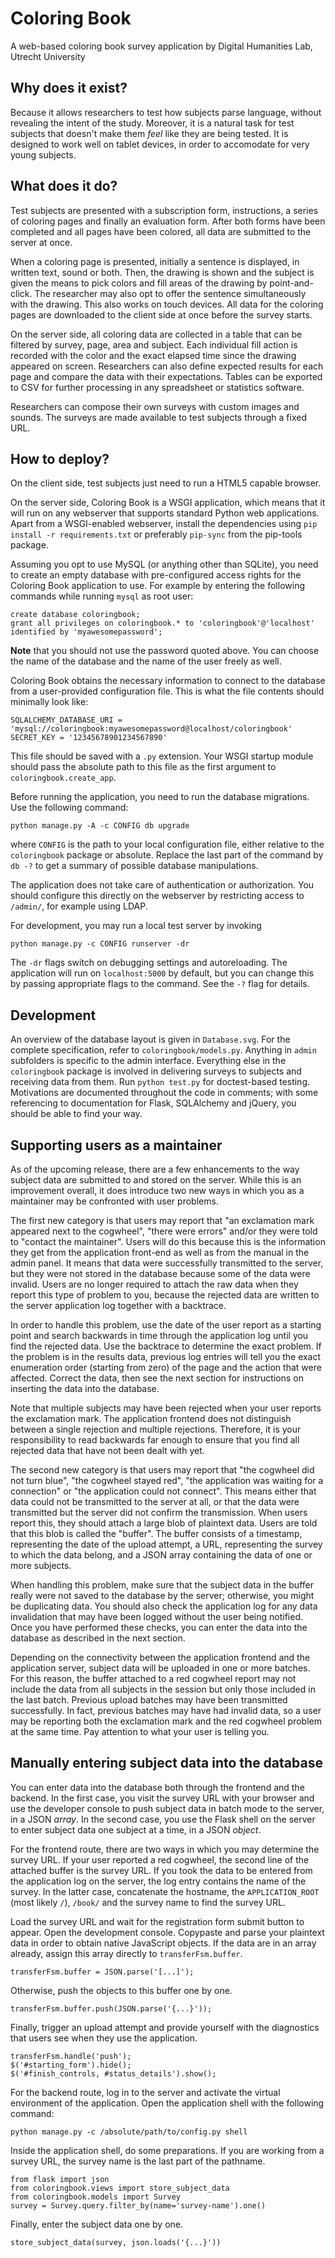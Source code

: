 Coloring Book
=============

A web-based coloring book survey application
by Digital Humanities Lab, Utrecht University


Why does it exist?
------------------

Because it allows researchers to test how subjects parse language, without revealing the intent of the study. Moreover, it is a natural task for test subjects that doesn't make them *feel* like they are being tested. It is designed to work well on tablet devices, in order to accomodate for very young subjects.


What does it do?
----------------

Test subjects are presented with a subscription form, instructions, a series of coloring pages and finally an evaluation form. After both forms have been completed and all pages have been colored, all data are submitted to the server at once.

When a coloring page is presented, initially a sentence is displayed, in written text, sound or both. Then, the drawing is shown and the subject is given the means to pick colors and fill areas of the drawing by point-and-click. The researcher may also opt to offer the sentence simultaneously with the drawing. This also works on touch devices. All data for the coloring pages are downloaded to the client side at once before the survey starts.

On the server side, all coloring data are collected in a table that can be filtered by survey, page, area and subject. Each individual fill action is recorded with the color and the exact elapsed time since the drawing appeared on screen. Researchers can also define expected results for each page and compare the data with their expectations. Tables can be exported to CSV for further processing in any spreadsheet or statistics software.

Researchers can compose their own surveys with custom images and sounds. The surveys are made available to test subjects through a fixed URL.


How to deploy?
--------------

On the client side, test subjects just need to run a HTML5 capable browser.

On the server side, Coloring Book is a WSGI application, which means that it will run on any webserver that supports standard Python web applications. Apart from a WSGI-enabled webserver, install the dependencies using `pip install -r requirements.txt` or preferably `pip-sync` from the pip-tools package.

Assuming you opt to use MySQL (or anything other than SQLite), you need to create an empty database with pre-configured access rights for the Coloring Book application to use. For example by entering the following commands while running `mysql` as root user:

    create database coloringbook;
    grant all privileges on coloringbook.* to 'coloringbook'@'localhost' identified by 'myawesomepassword';

**Note** that you should not use the password quoted above. You can choose the name of the database and the name of the user freely as well.

Coloring Book obtains the necessary information to connect to the database from a user-provided configuration file. This is what the file contents should minimally look like:

    SQLALCHEMY_DATABASE_URI = 'mysql://coloringbook:myawesomepassword@localhost/coloringbook'
    SECRET_KEY = '12345678901234567890'

This file should be saved with a `.py` extension. Your WSGI startup module should pass the absolute path to this file as the first argument to `coloringbook.create_app`.

Before running the application, you need to run the database migrations. Use the following command:

    python manage.py -A -c CONFIG db upgrade

where `CONFIG` is the path to your local configuration file, either relative to the `coloringbook` package or absolute. Replace the last part of the command by `db -?` to get a summary of possible database manipulations.

The application does not take care of authentication or authorization. You should configure this directly on the webserver by restricting access to `/admin/`, for example using LDAP.

For development, you may run a local test server by invoking

    python manage.py -c CONFIG runserver -dr

The `-dr` flags switch on debugging settings and autoreloading. The application will run on `localhost:5000` by default, but you can change this by passing appropriate flags to the command. See the `-?` flag for details.


Development
-----------

An overview of the database layout is given in `Database.svg`. For the complete specification, refer to `coloringbook/models.py`. Anything in `admin` subfolders is specific to the admin interface. Everything else in the `coloringbook` package is involved in delivering surveys to subjects and receiving data from them. Run `python test.py` for doctest-based testing. Motivations are documented throughout the code in comments; with some referencing to documentation for Flask, SQLAlchemy and jQuery, you should be able to find your way.


Supporting users as a maintainer
--------------------------------

As of the upcoming release, there are a few enhancements to the way subject data are submitted to and stored on the server. While this is an improvement overall, it does introduce two new ways in which you as a maintainer may be confronted with user problems.

The first new category is that users may report that "an exclamation mark appeared next to the cogwheel", "there were errors" and/or they were told to "contact the maintainer". Users will do this because this is the information they get from the application front-end as well as from the manual in the admin panel. It means that data were successfully transmitted to the server, but they were not stored in the database because some of the data were invalid. Users are no longer required to attach the raw data when they report this type of problem to you, because the rejected data are written to the server application log together with a backtrace.

In order to handle this problem, use the date of the user report as a starting point and search backwards in time through the application log until you find the rejected data. Use the backtrace to determine the exact problem. If the problem is in the results data, previous log entries will tell you the exact enumeration order (starting from zero) of the page and the action that were affected. Correct the data, then see the next section for instructions on inserting the data into the database.

Note that multiple subjects may have been rejected when your user reports the exclamation mark. The application frontend does not distinguish between a single rejection and multiple rejections. Therefore, it is your responsibility to read backwards far enough to ensure that you find all rejected data that have not been dealt with yet.

The second new category is that users may report that "the cogwheel did not turn blue", "the cogwheel stayed red", "the application was waiting for a connection" or "the application could not connect". This means either that data could not be transmitted to the server at all, or that the data were transmitted but the server did not confirm the transmission. When users report this, they should attach a large blob of plaintext data. Users are told that this blob is called the "buffer". The buffer consists of a timestamp, representing the date of the upload attempt, a URL, representing the survey to which the data belong, and a JSON array containing the data of one or more subjects.

When handling this problem, make sure that the subject data in the buffer really were not saved to the database by the server; otherwise, you might be duplicating data. You should also check the application log for any data invalidation that may have been logged without the user being notified. Once you have performed these checks, you can enter the data into the database as described in the next section.

Depending on the connectivity between the application frontend and the application server, subject data will be uploaded in one or more batches. For this reason, the buffer attached to a red cogwheel report may not include the data from all subjects in the session but only those included in the last batch. Previous upload batches may have been transmitted successfully. In fact, previous batches may have had invalid data, so a user may be reporting both the exclamation mark and the red cogwheel problem at the same time. Pay attention to what your user is telling you.


Manually entering subject data into the database
------------------------------------------------

You can enter data into the database both through the frontend and the backend. In the first case, you visit the survey URL with your browser and use the developer console to push subject data in batch mode to the server, in a JSON *array*. In the second case, you use the Flask shell on the server to enter subject data one subject at a time, in a JSON *object*.

For the frontend route, there are two ways in which you may determine the survey URL. If your user reported a red cogwheel, the second line of the attached buffer is the survey URL. If you took the data to be entered from the application log on the server, the log entry contains the name of the survey. In the latter case, concatenate the hostname, the `APPLICATION_ROOT` (most likely `/`), `/book/` and the survey name to find the survey URL.

Load the survey URL and wait for the registration form submit button to appear. Open the development console. Copypaste and parse your plaintext data in order to obtain native JavaScript objects. If the data are in an array already, assign this array directly to `transferFsm.buffer`.

    transferFsm.buffer = JSON.parse('[...]');

Otherwise, push the objects to this buffer one by one.

    transferFsm.buffer.push(JSON.parse('{...}'));

Finally, trigger an upload attempt and provide yourself with the diagnostics that users see when they use the application.

    transferFsm.handle('push');
    $('#starting_form').hide();
    $('#finish_controls, #status_details').show();

For the backend route, log in to the server and activate the virtual environment of the application. Open the application shell with the following command:

    python manage.py -c /absolute/path/to/config.py shell

Inside the application shell, do some preparations. If you are working from a survey URL, the survey name is the last part of the pathname.

    from flask import json
    from coloringbook.views import store_subject_data
    from coloringbook.models import Survey
    survey = Survey.query.filter_by(name='survey-name').one()

Finally, enter the subject data one by one.

    store_subject_data(survey, json.loads('{...}'))
